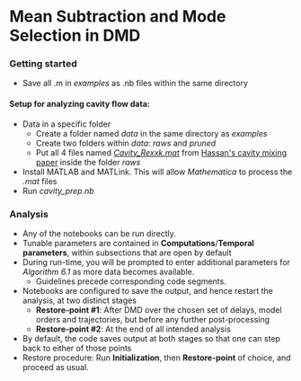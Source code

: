 # Mean Subtraction and Mode Selection in DMD

### Getting started
- Save all .m in *examples* as .nb files within the same directory

#### Setup for analyzing cavity flow data:
- Data in a specific folder
  	- Create a folder named *data* in the same directory as *examples*
  	- Create two folders within *data*: *raws* and *pruned*
  	- Put all 4 files named [*Cavity_Rexxk.mat*](https://ucsb.app.box.com/s/7t44ootww9b3axe3oqyngttokl7f75lr) from [Hassan's cavity mixing paper](https://arxiv.org/abs/1903.10044) inside the folder *raws*
- Install MATLAB and MATLink. This will allow *Mathematica* to process the *.mat* files
- Run *cavity_prep.nb*

### Analysis

- Any of the notebooks can be run directly. 
- Tunable parameters are contained in **Computations**/**Temporal parameters**, within subsections that are open by default
- During run-time, you will be prompted to enter additional parameters for *Algorithm 6.1* as more data becomes available.
  - Guidelines precede corresponding code segments.
- Notebooks are configured to save the output, and hence restart the analysis, at two distinct stages
  - **Restore-point #1**: After DMD over the chosen set of delays, model orders and trajectories, but before any further post-processing
  - **Restore-point #2**: At the end of all intended analysis
- By default, the code saves output at both stages so that one can step back to either of those points
- Restore procedure: Run **Initialization**, then **Restore-point** of choice, and proceed as usual. 








